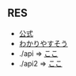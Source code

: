 ## RES

- [公式](http://expressjs.com/en/starter/installing.html)
- [わかりやすそう](https://gist.github.com/mitsuruog/fc48397a8e80f051a145)
- ./api => [ここ](https://qiita.com/ngmr_mo/items/73cc7160d002a4989416)
- ./api2 => [ここ](https://qiita.com/nkjm/items/723990c518acfee6e473)
